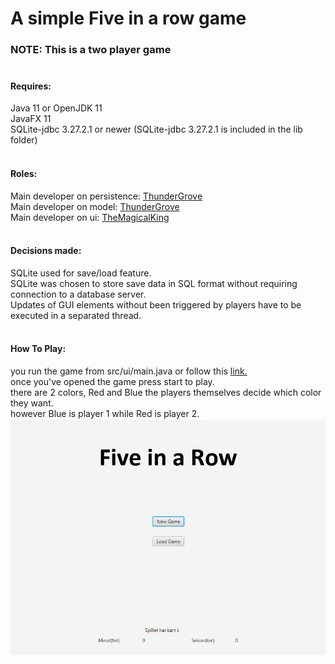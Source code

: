 # A simple Five in a row game
### NOTE: This is a two player game<br/><br/>
#### Requires:<br/>
Java 11 or OpenJDK 11<br/>
JavaFX 11<br/>
SQLite-jdbc 3.27.2.1 or newer (SQLite-jdbc 3.27.2.1 is included in the lib folder)<br/><br/>
#### Roles:<br/>
Main developer on persistence: [ThunderGrove](https://github.com/ThunderGrove)<br/>
Main developer on model: [ThunderGrove](https://github.com/ThunderGrove)<br/>
Main developer on ui: [TheMagicalKing](https://github.com/TheMagicalKing)<br/><br/>
#### Decisions made:<br/>
SQLite used for save/load feature.<br/>
SQLite was chosen to store save data in SQL format without requiring connection to a database server.<br/>
Updates of GUI elements without been triggered by players have to be executed in a separated thread.<br/><br/>
#### How To Play:<br/>
you run the game from src/ui/main.java or follow this [link.](https://github.com/ThunderGrove/FiveInARow/blob/master/src/ui/Main.java)<br/>
once you've opened the game press start to play.<br/>
there are 2 colors, Red and Blue the players themselves decide which color they want.<br/>
however Blue is player 1 while Red is player 2.<br/>
![mainScreen](/images/mainScreen2.png)
